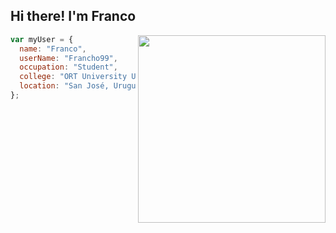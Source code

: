 ## Hi there! I'm Franco

<img align="right" width="300" src="[https://tenor.com/es-419/view/programming-computer-frog-nerd-frog-smart-fog-csharp-gif-25385487](https://tenor.com/es-419/view/coding-gif-25183725)"/> 


```javascript
var myUser = {
  name: "Franco",
  userName: "Francho99",
  occupation: "Student",
  college: "ORT University Uruguay",
  location: "San José, Uruguay"
};

```
